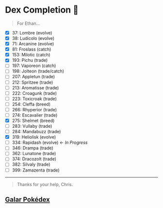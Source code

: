 # Dex Completion 🤞

> For Ethan...

* [x] 37: Lombre (evolve)
* [x] 38: Ludicolo (evolve)
* [x] 71: Arcanine (evolve)
* [x] 81: Froslass (catch)
* [x] 153: Milotic (catch)
* [x] 193: Pichu (trade)
* [ ] 197: Vaporeon (catch)
* [ ] 198: Jolteon (trade/catch)
* [ ] 207: Appletun (trade)
* [ ] 212: Spritzee (trade)
* [ ] 213: Aromatisse (trade)
* [ ] 222: Croagunk (trade)
* [ ] 223: Toxicroak (trade)
* [ ] 254: Cleffa (breed)
* [ ] 266: Rhyperior (trade)
* [ ] 274: Escavalier (trade)
* [x] 275: Shelmet (breed)
* [ ] 283: Vullaby (trade)
* [ ] 284: Mandabuzz (trade)
* [x] 319: Heliolisk (evolve)
* [ ] 334: Rapidash (evolve) <- *In Progress*
* [ ] 346: Drampa (trade)
* [ ] 362: Lunatone (trade)
* [ ] 374: Dracozolt (trade)
* [ ] 382: Silvaly (trade)
* [ ] 399: Zamazenta (trade)

---

> Thanks for your help, Chris.

## [Galar Pokédex](https://www.serebii.net/swordshield/galarpokedex.shtml)